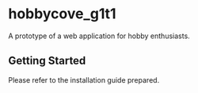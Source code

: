 # hobbycove_g1t1

A prototype of a web application for hobby enthusiasts.

## Getting Started

Please refer to the installation guide prepared.

